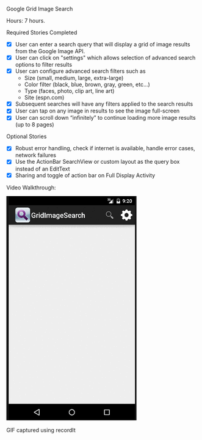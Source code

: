 Google Grid Image Search

Hours: 7 hours.

Required Stories Completed

* [x] User can enter a search query that will display a grid of image results from the Google Image API.
* [x] User can click on "settings" which allows selection of advanced search options to filter results
* [x] User can configure advanced search filters such as
    * Size (small, medium, large, extra-large)
    * Color filter (black, blue, brown, gray, green, etc...)
    * Type (faces, photo, clip art, line art)
    * Site (espn.com)
* [x] Subsequent searches will have any filters applied to the search results
* [x] User can tap on any image in results to see the image full-screen
* [x] User can scroll down “infinitely” to continue loading more image results (up to 8 pages)

Optional Stories
* [x] Robust error handling, check if internet is available, handle error cases, network failures
* [x] Use the ActionBar SearchView or custom layout as the query box instead of an EditText
* [x] Sharing and toggle of action bar on Full Display Activity

Video Walkthrough:

![Video Walkthrough](gridsearch_demo.gif)

GIF captured using recordIt
